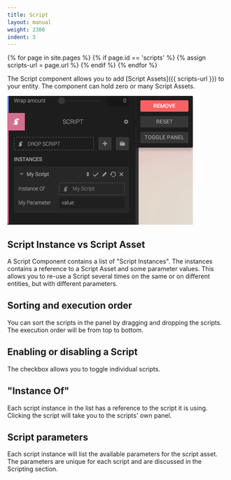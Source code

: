 ```yaml
---
title: Script
layout: manual
weight: 2300
indent: 3
---
```

{% for page in site.pages %}
	{% if page.id == 'scripts' %}
		{% assign scripts-url = page.url %}
	{% endif %}
{% endfor %}

The Script component allows you to add [Script Assets]({{ scripts-url }}) to your entity. The component can hold zero or many Script Assets.

![Script component panel](script-panel.png)

## Script Instance vs Script Asset

A Script Component contains a list of "Script Instances". The instances contains a reference to a Script Asset and some parameter values. This allows you to re-use a Script several times on the same or on different entities, but with different parameters.

## Sorting and execution order

You can sort the scripts in the panel by dragging and dropping the scripts. The execution order will be from top to bottom.

## Enabling or disabling a Script

The checkbox allows you to toggle individual scripts.

## "Instance Of"

Each script instance in the list has a reference to the script it is using. Clicking the script will take you to the scripts' own panel.

## Script parameters

Each script instance will list the available parameters for the script asset. The parameters are unique for each script and are discussed in the Scripting section.